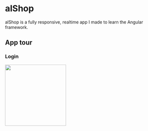# alShop

alShop is a fully responsive, realtime app I made to learn the Angular framework. 


## App tour

### Login

<img src="https://user-images.githubusercontent.com/16638417/32392465-3d676ad6-c0ac-11e7-811c-91e769b3be5e.jpg"  width="200px">

